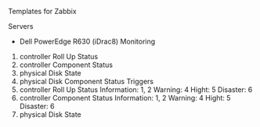 Templates for Zabbix

Servers

- Dell PowerEdge R630 (iDrac8)
Monitoring
1) controller Roll Up Status
2) controller Component Status
3) physical Disk State
4) physical Disk Component Status
Triggers
1) controller Roll Up Status
	Information: 1, 2
	Warning: 4
	Hight: 5
	Disaster: 6
2) controller Component Status
	Information: 1, 2
	Warning: 4
	Hight: 5
	Disaster: 6
3) physical Disk State
